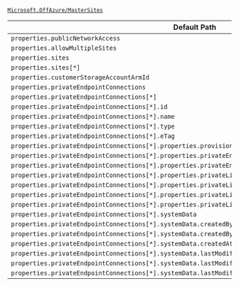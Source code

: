 [`Microsoft.OffAzure/MasterSites`](https://docs.microsoft.com/en-us/azure/templates/microsoft.offazure/mastersites)

| Default Path | Alias |
|---|---|
| `properties.publicNetworkAccess` | `Microsoft.OffAzure/MasterSites/publicNetworkAccess` |
| `properties.allowMultipleSites` | `Microsoft.OffAzure/MasterSites/allowMultipleSites` |
| `properties.sites` | `Microsoft.OffAzure/MasterSites/sites` |
| `properties.sites[*]` | `Microsoft.OffAzure/MasterSites/sites[*]` |
| `properties.customerStorageAccountArmId` | `Microsoft.OffAzure/MasterSites/customerStorageAccountArmId` |
| `properties.privateEndpointConnections` | `Microsoft.OffAzure/MasterSites/privateEndpointConnections` |
| `properties.privateEndpointConnections[*]` | `Microsoft.OffAzure/MasterSites/privateEndpointConnections[*]` |
| `properties.privateEndpointConnections[*].id` | `Microsoft.OffAzure/MasterSites/privateEndpointConnections[*].id` |
| `properties.privateEndpointConnections[*].name` | `Microsoft.OffAzure/MasterSites/privateEndpointConnections[*].name` |
| `properties.privateEndpointConnections[*].type` | `Microsoft.OffAzure/MasterSites/privateEndpointConnections[*].type` |
| `properties.privateEndpointConnections[*].eTag` | `Microsoft.OffAzure/MasterSites/privateEndpointConnections[*].eTag` |
| `properties.privateEndpointConnections[*].properties.provisioningState` | `Microsoft.OffAzure/MasterSites/privateEndpointConnections[*].provisioningState` |
| `properties.privateEndpointConnections[*].properties.privateEndpoint` | `Microsoft.OffAzure/MasterSites/privateEndpointConnections[*].privateEndpoint` |
| `properties.privateEndpointConnections[*].properties.privateEndpoint.id` | `Microsoft.OffAzure/MasterSites/privateEndpointConnections[*].privateEndpoint.id` |
| `properties.privateEndpointConnections[*].properties.privateLinkServiceConnectionState` | `Microsoft.OffAzure/MasterSites/privateEndpointConnections[*].privateLinkServiceConnectionState` |
| `properties.privateEndpointConnections[*].properties.privateLinkServiceConnectionState.status` | `Microsoft.OffAzure/MasterSites/privateEndpointConnections[*].privateLinkServiceConnectionState.status` |
| `properties.privateEndpointConnections[*].properties.privateLinkServiceConnectionState.description` | `Microsoft.OffAzure/MasterSites/privateEndpointConnections[*].privateLinkServiceConnectionState.description` |
| `properties.privateEndpointConnections[*].properties.privateLinkServiceConnectionState.actionsRequired` | `Microsoft.OffAzure/MasterSites/privateEndpointConnections[*].privateLinkServiceConnectionState.actionsRequired` |
| `properties.privateEndpointConnections[*].systemData` | `Microsoft.OffAzure/MasterSites/privateEndpointConnections[*].systemData` |
| `properties.privateEndpointConnections[*].systemData.createdBy` | `Microsoft.OffAzure/MasterSites/privateEndpointConnections[*].systemData.createdBy` |
| `properties.privateEndpointConnections[*].systemData.createdByType` | `Microsoft.OffAzure/MasterSites/privateEndpointConnections[*].systemData.createdByType` |
| `properties.privateEndpointConnections[*].systemData.createdAt` | `Microsoft.OffAzure/MasterSites/privateEndpointConnections[*].systemData.createdAt` |
| `properties.privateEndpointConnections[*].systemData.lastModifiedBy` | `Microsoft.OffAzure/MasterSites/privateEndpointConnections[*].systemData.lastModifiedBy` |
| `properties.privateEndpointConnections[*].systemData.lastModifiedByType` | `Microsoft.OffAzure/MasterSites/privateEndpointConnections[*].systemData.lastModifiedByType` |
| `properties.privateEndpointConnections[*].systemData.lastModifiedAt` | `Microsoft.OffAzure/MasterSites/privateEndpointConnections[*].systemData.lastModifiedAt` |

